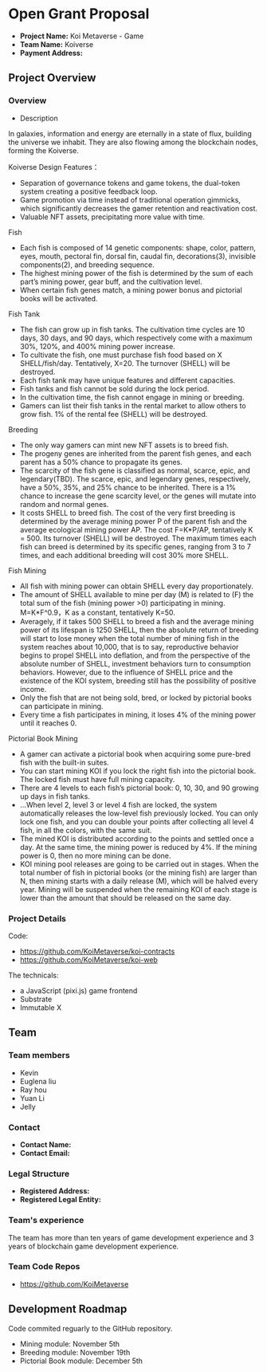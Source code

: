 # Open Grant Proposal

* **Project Name:** Koi Metaverse - Game 
* **Team Name:** Koiverse
* **Payment Address:** 

## Project Overview

### Overview

* Description
  
In galaxies, information and energy are eternally in a state of flux, building the universe we inhabit. They are also flowing among the blockchain nodes, forming the Koiverse.
 
Koiverse Design Features：
* Separation of governance tokens and game tokens, the dual-token system creating a positive feedback loop.
* Game promotion via time instead of traditional operation gimmicks, which significantly decreases the gamer retention and reactivation cost.
* Valuable NFT assets, precipitating more value with time.

Fish
* Each fish is composed of 14 genetic components: shape, color, pattern, eyes, mouth, pectoral fin, dorsal fin, caudal fin, decorations(3), invisible components(2), and breeding sequence.
* The highest mining power of the fish is determined by the sum of each part’s mining power, gear buff, and the cultivation level.
* When certain fish genes match, a mining power bonus and pictorial books will be activated.  

Fish Tank
* The fish can grow up in fish tanks. The cultivation time cycles are 10 days, 30 days, and 90 days, which respectively come with a maximum 30%, 120%, and 400% mining power increase.
* To cultivate the fish, one must purchase fish food based on X SHELL/fish/day. Tentatively, X=20. The turnover (SHELL) will be destroyed.
* Each fish tank may have unique features and different capacities.
* Fish tanks and fish cannot be sold during the lock period.
* In the cultivation time, the fish cannot engage in mining or breeding.
* Gamers can list their fish tanks in the rental market to allow others to grow fish. 1% of the rental fee (SHELL) will be destroyed.

Breeding
* The only way gamers can mint new NFT assets is to breed fish. 
* The progeny genes are inherited from the parent fish genes, and each parent has a 50% chance to propagate its genes.
* The scarcity of the fish gene is classified as normal, scarce, epic, and legendary(TBD). The scarce, epic, and legendary genes, respectively, have a 50%, 35%, and 25% chance to be inherited. There is a 1% chance to increase the gene scarcity level, or the genes will mutate into random and normal genes.
* It costs SHELL to breed fish. The cost of the very first breeding is determined by the average mining power P of the parent fish and the average ecological mining power AP. The cost F=K*P/AP, tentatively K = 500. Its turnover (SHELL) will be destroyed.
The maximum times each fish can breed is determined by its specific genes, ranging from 3 to 7 times, and each additional breeding will cost 30% more SHELL.

Fish Mining
* All fish with mining power can obtain SHELL every day proportionately.
* The amount of SHELL available to mine per day (M) is related to (F) the total sum of the fish (mining power >0) participating in mining. M=K*F^0.9，K as a constant, tentatively K=50.
* Averagely, if it takes 500 SHELL to breed a fish and the average mining power of its lifespan is 1250 SHELL, then the absolute return of breeding will start to lose money when the total number of mining fish in the system reaches about 10,000, that is to say, reproductive behavior begins to propel SHELL into deflation, and from the perspective of the absolute number of SHELL, investment behaviors turn to consumption behaviors. However, due to the influence of SHELL price and the existence of the KOI system, breeding still has the possibility of positive income.  
* Only the fish that are not being sold, bred, or locked by pictorial books can participate in mining.
* Every time a fish participates in mining, it loses 4% of the mining power until it reaches 0.

Pictorial Book Mining
* A gamer can activate a pictorial book when acquiring some pure-bred fish with the built-in suites.
* You can start mining KOI if you lock the right fish into the pictorial book. The locked fish must have full mining capacity.
* There are 4 levels to each fish’s pictorial book: 0, 10, 30, and 90 growing up days in fish tanks.
* …When level 2, level 3 or level 4 fish are locked, the system automatically releases the low-level fish previously locked. You can only lock one fish, and you can double your points after collecting all level 4 fish, in all the colors, with the same suit.
* The mined KOI is distributed according to the points and settled once a day. At the same time, the mining power is reduced by 4%. If the mining power is 0, then no more mining can be done.
* KOI mining pool releases are going to be carried out in stages. When the total number of fish in pictorial books (or the mining fish) are larger than N, then mining starts with a daily release (M), which will be halved every year. Mining will be suspended when the remaining KOI of each stage is lower than the amount that should be released on the same day.


### Project Details
Code:
* https://github.com/KoiMetaverse/koi-contracts
* https://github.com/KoiMetaverse/koi-web

The technicals:
  * a JavaScript (pixi.js) game frontend
  * Substrate
  * Immutable X 

## Team

### Team members
* Kevin
* Euglena liu
* Ray hou
* Yuan Li
* Jelly

### Contact
* **Contact Name:** 
* **Contact Email:**

### Legal Structure
* **Registered Address:** 
* **Registered Legal Entity:** 

### Team's experience

The team has more than ten years of game development experience and 3 years of blockchain game development experience.

### Team Code Repos
* https://github.com/KoiMetaverse

## Development Roadmap

Code commited reguarly to the GitHub repository.

* Mining module: November 5th
* Breeding module: November 19th
* Pictorial Book module: December 5th